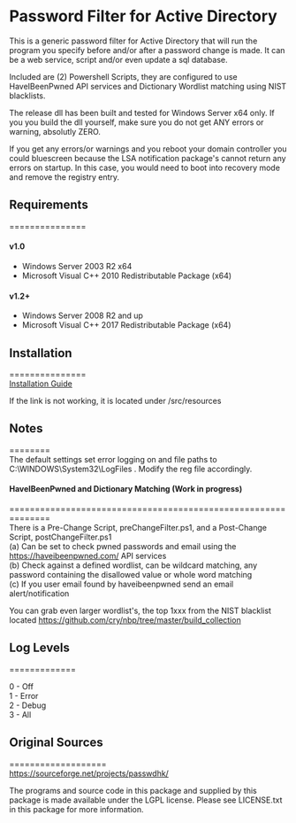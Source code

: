 # Password Filter for Active Directory

This is a generic password filter for Active Directory that will run the program you specify before and/or after a password change is made. It can be a web service, script and/or even update a sql database.  
  
Included are (2) Powershell Scripts, they are configured to use HaveIBeenPwned API services and Dictionary Wordlist matching using NIST blacklists.  
  
The release dll has been built and tested for Windows Server x64 only. If you you build the dll yourself, make sure you do not get ANY errors or warning, absolutly ZERO.  
  
If you get any errors/or warnings and you reboot your domain controller you could bluescreen because the LSA notification package's cannot return any errors on startup. In this case, you would need to boot into recovery mode and remove the registry entry.  
  
## Requirements  
===============  
#### v1.0  
- Windows Server 2003 R2 x64
- Microsoft Visual C++ 2010 Redistributable Package (x64)  
  
#### v1.2+
- Windows Server 2008 R2 and up
- Microsoft Visual C++ 2017 Redistributable Package (x64)  
  
## Installation  
===============  
[Installation Guide](src/resources/Installation_Guide_v1.3.pdf)  
  
If the link is not working, it is located under /src/resources    

## Notes  
========  
The default settings set error logging on and file paths to C:\WINDOWS\System32\LogFiles . Modify the reg file accordingly.  
  
#### HaveIBeenPwned and Dictionary Matching (Work in progress)  
==============================================================  
There is a Pre-Change Script, preChangeFilter.ps1, and a Post-Change Script, postChangeFilter.ps1  
(a) Can be set to check pwned passwords and email using the https://haveibeenpwned.com/ API services  
(b) Check against a defined wordlist, can be wildcard matching, any password containing the disallowed value or whole word matching  
(c) If you user email found by haveibeenpwned send an email alert/notification  
  
You can grab even larger wordlist's, the top 1xxx from the NIST blacklist located https://github.com/cry/nbp/tree/master/build_collection
## Log Levels  
=============  
  
0 - Off  
1 - Error  
2 - Debug  
3 - All  
  
## Original Sources  
===================  
https://sourceforge.net/projects/passwdhk/  
  
The programs and source code in this package and supplied by this package is made available under the LGPL license.  Please see LICENSE.txt in this package for more information.  
